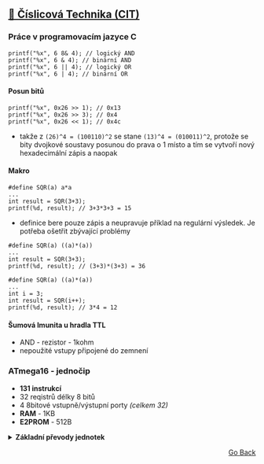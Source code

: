 ## [💯 Číslicová Technika (CIT)](./..)
### Práce v programovacím jazyce C

```
printf("%x", 6 8& 4); // logický AND
printf("%x", 6 & 4); // binární AND
printf("%x", 6 || 4); // logický OR
printf("%x", 6 | 4); // binární OR
```

#### Posun bitů
```
printf("%x", 0x26 >> 1); // 0x13
printf("%x", 0x26 >> 3); // 0x4
printf("%x", 0x26 << 1); // 0x4c
```
- takže z `(26)^4 = (100110)^2` se stane `(13)^4 = (010011)^2`, protože se bity dvojkové soustavy posunou do prava o 1 místo a tím se vytvoří nový hexadecimální zápis a naopak

#### Makro
```
#define SQR(a) a*a
...
int result = SQR(3+3);
printf(%d, result); // 3+3*3+3 = 15 
```
- definice bere pouze zápis a neupravuje příklad na regulární výsledek. Je potřeba ošetřit zbývající problémy
```
#define SQR(a) ((a)*(a))
...
int result = SQR(3+3);
printf(%d, result); // (3+3)*(3+3) = 36
```

```
#define SQR(a) ((a)*(a))
...
int i = 3;
int result = SQR(i++);
printf(%d, result); // 3*4 = 12
```

#### Šumová Imunita u hradla TTL
- AND - rezistor - 1kohm
- nepoužité vstupy připojené do zemnení

### ATmega16 - jednočip
- **131 instrukcí**
- 32 reqistrů délky 8 bitů
- 4 8bitové vstupně/výstupní porty *(celkem 32)*
- **RAM** - 1KB
- **E2PROM** - 512B 


<details>
<summary><b>Základní převody jednotek</b></summary>
<br>

| Binární | Desítková | Šestnáctková |
|---------|-----------|--------------|
| 0000    | 0         | 0            |
| 0001    | 1         | 1            |
| 0010    | 2         | 2            |
| 0011    | 3         | 3            |
| 0100    | 4         | 4            |
| 0101    | 5         | 5            |
| 0110    | 6         | 6            |
| 0111    | 7         | 7            |
| 1000    | 8         | 8            |
| 1001    | 9         | 9            |
| 1010    | 10        | A            |
| 1011    | 11        | B            |
| 1100    | 12        | C            |
| 1101    | 13        | D            |
| 1110    | 14        | E            |
| 1111    | 15        | F            |

</details>
<p align="right">
  <a href="./../../..">Go Back</a>
</p>
